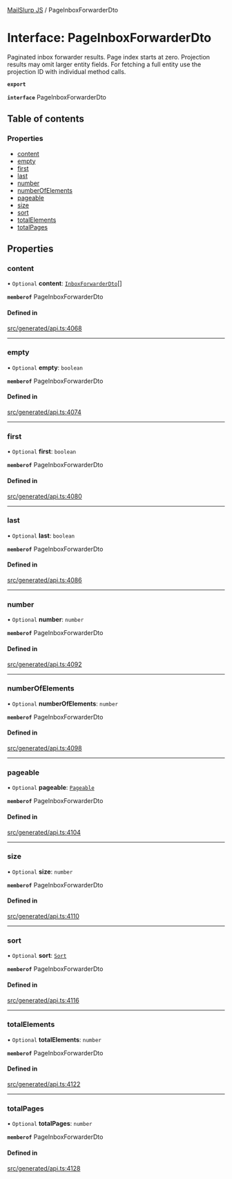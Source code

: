 [MailSlurp JS](../README.md) / PageInboxForwarderDto

# Interface: PageInboxForwarderDto

Paginated inbox forwarder results. Page index starts at zero. Projection results may omit larger entity fields. For fetching a full entity use the projection ID with individual method calls.

**`export`**

**`interface`** PageInboxForwarderDto

## Table of contents

### Properties

- [content](PageInboxForwarderDto.md#content)
- [empty](PageInboxForwarderDto.md#empty)
- [first](PageInboxForwarderDto.md#first)
- [last](PageInboxForwarderDto.md#last)
- [number](PageInboxForwarderDto.md#number)
- [numberOfElements](PageInboxForwarderDto.md#numberofelements)
- [pageable](PageInboxForwarderDto.md#pageable)
- [size](PageInboxForwarderDto.md#size)
- [sort](PageInboxForwarderDto.md#sort)
- [totalElements](PageInboxForwarderDto.md#totalelements)
- [totalPages](PageInboxForwarderDto.md#totalpages)

## Properties

### content

• `Optional` **content**: [`InboxForwarderDto`](InboxForwarderDto.md)[]

**`memberof`** PageInboxForwarderDto

#### Defined in

[src/generated/api.ts:4068](https://github.com/mailslurp/mailslurp-client/blob/6bcf839/src/generated/api.ts#L4068)

___

### empty

• `Optional` **empty**: `boolean`

**`memberof`** PageInboxForwarderDto

#### Defined in

[src/generated/api.ts:4074](https://github.com/mailslurp/mailslurp-client/blob/6bcf839/src/generated/api.ts#L4074)

___

### first

• `Optional` **first**: `boolean`

**`memberof`** PageInboxForwarderDto

#### Defined in

[src/generated/api.ts:4080](https://github.com/mailslurp/mailslurp-client/blob/6bcf839/src/generated/api.ts#L4080)

___

### last

• `Optional` **last**: `boolean`

**`memberof`** PageInboxForwarderDto

#### Defined in

[src/generated/api.ts:4086](https://github.com/mailslurp/mailslurp-client/blob/6bcf839/src/generated/api.ts#L4086)

___

### number

• `Optional` **number**: `number`

**`memberof`** PageInboxForwarderDto

#### Defined in

[src/generated/api.ts:4092](https://github.com/mailslurp/mailslurp-client/blob/6bcf839/src/generated/api.ts#L4092)

___

### numberOfElements

• `Optional` **numberOfElements**: `number`

**`memberof`** PageInboxForwarderDto

#### Defined in

[src/generated/api.ts:4098](https://github.com/mailslurp/mailslurp-client/blob/6bcf839/src/generated/api.ts#L4098)

___

### pageable

• `Optional` **pageable**: [`Pageable`](Pageable.md)

**`memberof`** PageInboxForwarderDto

#### Defined in

[src/generated/api.ts:4104](https://github.com/mailslurp/mailslurp-client/blob/6bcf839/src/generated/api.ts#L4104)

___

### size

• `Optional` **size**: `number`

**`memberof`** PageInboxForwarderDto

#### Defined in

[src/generated/api.ts:4110](https://github.com/mailslurp/mailslurp-client/blob/6bcf839/src/generated/api.ts#L4110)

___

### sort

• `Optional` **sort**: [`Sort`](Sort.md)

**`memberof`** PageInboxForwarderDto

#### Defined in

[src/generated/api.ts:4116](https://github.com/mailslurp/mailslurp-client/blob/6bcf839/src/generated/api.ts#L4116)

___

### totalElements

• `Optional` **totalElements**: `number`

**`memberof`** PageInboxForwarderDto

#### Defined in

[src/generated/api.ts:4122](https://github.com/mailslurp/mailslurp-client/blob/6bcf839/src/generated/api.ts#L4122)

___

### totalPages

• `Optional` **totalPages**: `number`

**`memberof`** PageInboxForwarderDto

#### Defined in

[src/generated/api.ts:4128](https://github.com/mailslurp/mailslurp-client/blob/6bcf839/src/generated/api.ts#L4128)
